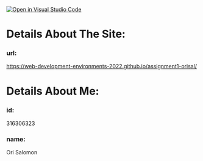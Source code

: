 [![Open in Visual Studio Code](https://classroom.github.com/assets/open-in-vscode-f059dc9a6f8d3a56e377f745f24479a46679e63a5d9fe6f495e02850cd0d8118.svg)](https://classroom.github.com/online_ide?assignment_repo_id=7508007&assignment_repo_type=AssignmentRepo)

# Details About The Site:

### url:

https://web-development-environments-2022.github.io/assignment1-orisal/

# Details About Me:

### id:

316306323

### name:

Ori Salomon
